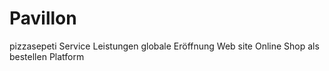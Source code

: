 # Pavillon
 pizzasepeti Service Leistungen globale Eröffnung Web site Online Shop als bestellen Platform 
